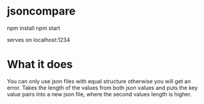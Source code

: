 # jsoncompare

npm install
npm start

serves on localhost:1234

# What it does

You can only use json files with equal structure otherwise you will get an error.
Takes the length of the values from both json values and puts the key value pairs into a new json file,
where the second values length is higher.

